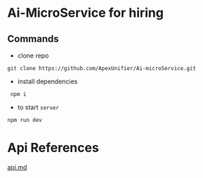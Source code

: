 # Ai-MicroService for hiring
## Commands
- clone repo

```
git clone https://github.com/ApexUnifier/Ai-microService.git

```
- install dependencies

```
 npm i

```

- to start `server`

```
npm run dev

```
# Api References

[api.md](doc/api.md)

